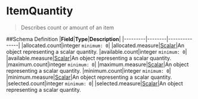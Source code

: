 # ItemQuantity

> Describes count or amount of an item

##Schema Definition |**Field**|**Type**|**Description**|
|---------|--------|---------------| |allocated.count|integer `minimum: 0`|
|allocated.measure|[Scalar](/reference/0.9.3/core/schema-reference/scalar)|An
object representing a scalar quantity. |available.count|integer `minimum: 0`|
|available.measure|[Scalar](/reference/0.9.3/core/schema-reference/scalar)|An
object representing a scalar quantity. |maximum.count|integer `minimum: 0`|
|maximum.measure|[Scalar](/reference/0.9.3/core/schema-reference/scalar)|An
object representing a scalar quantity. |minimum.count|integer `minimum: 0`|
|minimum.measure|[Scalar](/reference/0.9.3/core/schema-reference/scalar)|An
object representing a scalar quantity. |selected.count|integer `minimum: 0`|
|selected.measure|[Scalar](/reference/0.9.3/core/schema-reference/scalar)|An
object representing a scalar quantity.
